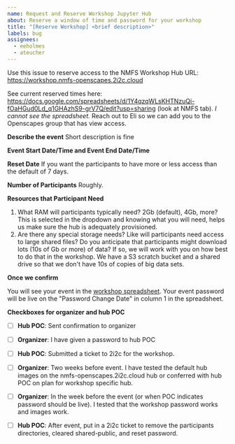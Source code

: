 ```yaml
---
name: Request and Reserve Workshop Jupyter Hub
about: Reserve a window of time and password for your workshop
title: "[Reserve Workshop] <brief description>"
labels: bug
assignees:
  - eeholmes
  - ateucher
---
```


Use this issue to reserve access to the NMFS Workshop Hub URL: https://workshop.nmfs-openscapes.2i2c.cloud

See current reserved times here: <https://docs.google.com/spreadsheets/d/1Y4qzqWLsKHTNzuQi-fOaHGud0Ld_q1GHAzhS9-grV7Q/edit?usp=sharing> (look at NMFS tab). 
*I cannot see the spreadsheet.* Reach out to Eli so we can add you to the Openscapes group that has view access.

**Describe the event**
Short description is fine

**Event Start Date/Time	and Event End Date/Time**

**Reset Date**
If you want the participants to have more or less access than the default of 7 days.

**Number of Participants**
Roughly.

**Resources that Participant Need**

1. What RAM will participants typically need? 2Gb (default), 4Gb, more? This is selected in the dropdown and knowing what you will need, helps us make sure the hub is adequately provisioned.
2. Are there any special storage needs? Like will participants need access to large shared files? Do you anticipate that participants might download lots (10s of Gb or more) of data? If so, we will work with you on how best to do that in the workshop. We have a S3 scratch bucket and a shared drive so that we don't have 10s of copies of big data sets.

**Once we confirm**

You will see your event in the [workshop spreadsheet](https://docs.google.com/spreadsheets/d/1Y4qzqWLsKHTNzuQi-fOaHGud0Ld_q1GHAzhS9-grV7Q/edit?usp=sharing). 
Your event password will be live on the "Password Change Date" in column 1 in the spreadsheet.

**Checkboxes for organizer and hub POC**

- [ ] **Hub POC**: Sent confirmation to organizer
- [ ] **Organizer**: I have given a password to hub POC
- [ ] **Hub POC**: Submitted a ticket to 2i2c for the workshop.
- [ ] **Organizer**: Two weeks before event. I have tested the default hub images on the nmfs-openscapes.2i2c.cloud hub or conferred with hub POC on plan for workshop specific hub.
- [ ] **Organizer**: In the week before the event (or when POC indicates password should be live). I tested that the workshop password works and images work.
- [ ] **Hub POC**: After event, put in a 2i2c ticket to remove the participants directories, cleared shared-public, and reset password.



